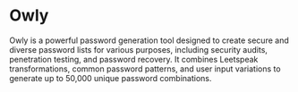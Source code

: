 # Owly
Owly is a powerful password generation tool designed to create secure and diverse password lists for various purposes, including security audits, penetration testing, and password recovery. It combines Leetspeak transformations, common password patterns, and user input variations to generate up to 50,000 unique password combinations.
